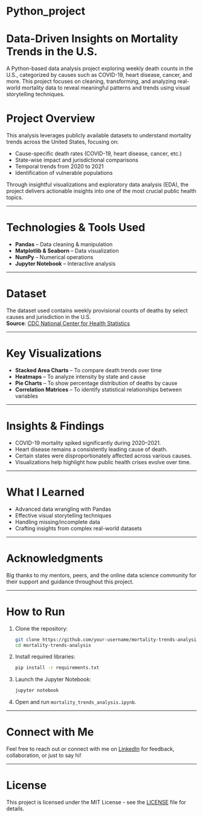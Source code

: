 # Python_project
# Data-Driven Insights on Mortality Trends in the U.S.

A Python-based data analysis project exploring weekly death counts in the U.S., categorized by causes such as COVID-19, heart disease, cancer, and more. This project focuses on cleaning, transforming, and analyzing real-world mortality data to reveal meaningful patterns and trends using visual storytelling techniques.


# Project Overview

This analysis leverages publicly available datasets to understand mortality trends across the United States, focusing on:

- Cause-specific death rates (COVID-19, heart disease, cancer, etc.)
- State-wise impact and jurisdictional comparisons
- Temporal trends from 2020 to 2021
- Identification of vulnerable populations

Through insightful visualizations and exploratory data analysis (EDA), the project delivers actionable insights into one of the most crucial public health topics.

---

# Technologies & Tools Used
- **Pandas** – Data cleaning & manipulation  
- **Matplotlib & Seaborn** – Data visualization  
- **NumPy** – Numerical operations  
- **Jupyter Notebook** – Interactive analysis

---

# Dataset

The dataset used contains weekly provisional counts of deaths by select causes and jurisdiction in the U.S.  
**Source**: [CDC National Center for Health Statistics](https://data.cdc.gov/)

---

# Key Visualizations

- **Stacked Area Charts** – To compare death trends over time
- **Heatmaps** – To analyze intensity by state and cause
- **Pie Charts** – To show percentage distribution of deaths by cause
- **Correlation Matrices** – To identify statistical relationships between variables

---

# Insights & Findings

- COVID-19 mortality spiked significantly during 2020–2021.
- Heart disease remains a consistently leading cause of death.
- Certain states were disproportionately affected across various causes.
- Visualizations help highlight how public health crises evolve over time.

---

# What I Learned

- Advanced data wrangling with Pandas
- Effective visual storytelling techniques
- Handling missing/incomplete data
- Crafting insights from complex real-world datasets

---

# Acknowledgments

Big thanks to my mentors, peers, and the online data science community for their support and guidance throughout this project.

---

# How to Run

1. Clone the repository:
   ```bash
   git clone https://github.com/your-username/mortality-trends-analysis.git
   cd mortality-trends-analysis
   ```

2. Install required libraries:
   ```bash
   pip install -r requirements.txt
   ```

3. Launch the Jupyter Notebook:
   ```bash
   jupyter notebook
   ```

4. Open and run `mortality_trends_analysis.ipynb`.

---

# Connect with Me

Feel free to reach out or connect with me on [LinkedIn](https://www.linkedin.com/) for feedback, collaboration, or just to say hi!

---

# License

This project is licensed under the MIT License - see the [LICENSE](LICENSE) file for details.
